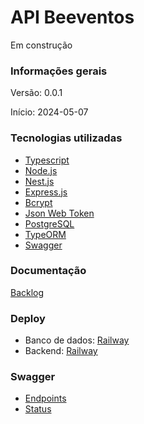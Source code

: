 <p align="center">
  <h1>API Beeventos</h1>
  <p>Em construção</p>
</p>

### Informações gerais

Versão: 0.0.1

Início: 2024-05-07

>

### Tecnologias utilizadas

- [Typescript](https://www.typescriptlang.org/)
- [Node.js](https://nodejs.org/en)
- [Nest.js](https://nestjs.com/)
- [Express.js](https://expressjs.com/)
- [Bcrypt](https://www.npmjs.com/package/bcrypt)
- [Json Web Token](https://jwt.io/)
- [PostgreSQL](https://www.postgresql.org/)
- [TypeORM](https://typeorm.io/)
- [Swagger](https://swagger.io/)

### Documentação

[Backlog](https://besconecta.atlassian.net/jira/software/projects/SCRUM/boards/1/backlog)

### Deploy

- Banco de dados: [Railway](https://railway.app/)
- Backend: [Railway](https://railway.app/)

### Swagger

- [Endpoints](https://beeventos-be-production.up.railway.app/api/v1/docs)
- [Status](https://beeventos-be-production.up.railway.app/api/v1/health)
